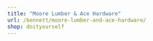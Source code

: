 ```yaml
---
title: "Moore Lumber & Ace Hardware"
url: /bennett/moore-lumber-and-ace-hardware/
shop: doityourself
---
```

